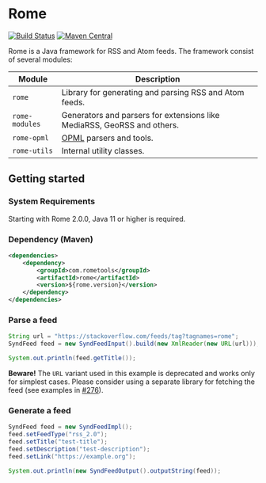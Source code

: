 # Rome

[![Build Status](https://travis-ci.org/rometools/rome.svg?branch=master)](https://travis-ci.org/rometools/rome)
[![Maven Central](https://maven-badges.herokuapp.com/maven-central/com.rometools/rome/badge.svg)](https://maven-badges.herokuapp.com/maven-central/com.rometools/rome)

Rome is a Java framework for RSS and Atom feeds. The framework consist of several modules:

| Module | Description |
| ------ | ----------- |
| `rome` | Library for generating and parsing RSS and Atom feeds. |
| `rome-modules` | Generators and parsers for extensions like MediaRSS, GeoRSS and others. |
| `rome-opml` | [OPML](https://en.wikipedia.org/wiki/OPML) parsers and tools. |
| `rome-utils` | Internal utility classes. |

## Getting started

### System Requirements
Starting with Rome 2.0.0, Java 11 or higher is required.

### Dependency (Maven)
```xml
<dependencies>
    <dependency>
        <groupId>com.rometools</groupId>
        <artifactId>rome</artifactId>
        <version>${rome.version}</version>
    </dependency>
</dependencies>
```

### Parse a feed
```java
String url = "https://stackoverflow.com/feeds/tag?tagnames=rome";
SyndFeed feed = new SyndFeedInput().build(new XmlReader(new URL(url)));

System.out.println(feed.getTitle());
```
**Beware!** The `URL` variant used in this example is deprecated and works only for simplest cases. Please consider using a separate library for fetching the 
feed (see examples in [#276](https://github.com/rometools/rome/issues/276)).

### Generate a feed
```java
SyndFeed feed = new SyndFeedImpl();
feed.setFeedType("rss_2.0");
feed.setTitle("test-title");
feed.setDescription("test-description");
feed.setLink("https://example.org");

System.out.println(new SyndFeedOutput().outputString(feed));
```
